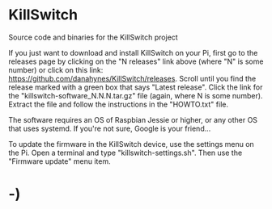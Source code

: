 # KillSwitch

Source code and binaries for the KillSwitch project

If you just want to download and install KillSwitch on your Pi, first go to
the releases page by clicking on the "N releases" link above (where "N" is some number) or click on this link: https://github.com/danahynes/KillSwitch/releases.
Scroll until you find the release marked with a green box that says "Latest release". Click the link for the "killswitch-software_N.N.N.tar.gz" file (again, where N is some number). Extract the file and follow the instructions in the "HOWTO.txt" file.

The software requires an OS of Raspbian Jessie or higher, or any other OS that
uses systemd. If you're not sure, Google is your friend...

To update the firmware in the KillSwitch device, use the settings menu on the
Pi. Open a terminal and type "killswitch-settings.sh". Then use the "Firmware
update" menu item.

# -)
